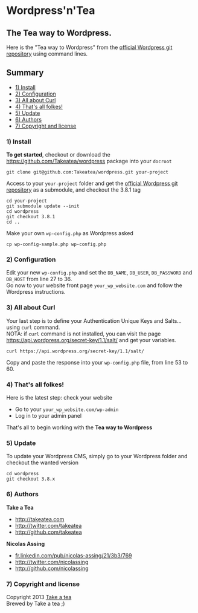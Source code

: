 # Wordpress'n'Tea


## The Tea way to Wordpress.

Here is the "Tea way to Wordpress" from the [official Wordpress git repository](https://github.com/wordpress/wordpress) using command lines.


## Summary

+ [1) Install](#1-install)
+ [2) Configuration](#2-configuration)
+ [3) All about Curl](#3-all-about-curl)
+ [4) That's all folkes!](#4-thats-all-folkes)
+ [5) Update](#5-update)
+ [6) Authors](#6-authors)
+ [7) Copyright and license](#7-copyright-and-license)


### 1) Install

**To get started**, checkout or download the https://github.com/Takeatea/wordpress package into your `docroot`

```Shell
git clone git@github.com:Takeatea/wordpress.git your-project
```

Access to your `your-project` folder and get the [official Wordpress git repository](https://github.com/wordpress/wordpress) as a submodule, and checkout the 3.8.1 tag

```Shell
cd your-project
git submodule update --init
cd wordpress
git checkout 3.8.1
cd ..
```

Make your own `wp-config.php` as Wordpress asked

```Shell
cp wp-config-sample.php wp-config.php
```


### 2) Configuration

Edit your new `wp-config.php` and set the `DB_NAME`, `DB_USER`, `DB_PASSWORD` and `DB_HOST` from line 27 to 36.  
Go now to your website front page `your_wp_website.com` and follow the Wordpress instructions.


### 3) All about Curl

Your last step is to define your Authentication Unique Keys and Salts... using `curl` command.  
NOTA: if `curl` command is not installed, you can visit the page https://api.wordpress.org/secret-key/1.1/salt/ and get your variables.

```Shell
curl https://api.wordpress.org/secret-key/1.1/salt/
```

Copy and paste the response into your `wp-config.php` file, from line 53 to 60.


### 4) That's all folkes!

Here is the latest step: check your website

+ Go to your `your_wp_website.com/wp-admin`
+ Log in to your admin panel

That's all to begin working with the **Tea way to Wordpress**


### 5) Update

To update your Wordpress CMS, simply go to your Wordpress folder and checkout the wanted version

```Shell
cd wordpress
git checkout 3.8.x
```


### 6) Authors

**Take a Tea**

+ http://takeatea.com
+ http://twitter.com/takeatea
+ http://github.com/takeatea

**Nicolas Assing**

+ [fr.linkedin.com/pub/nicolas-assing/21/3b3/769](fr.linkedin.com/pub/nicolas-assing/21/3b3/769)
+ http://twitter.com/nicolassing
+ http://github.com/nicolassing


### 7) Copyright and license

Copyright 2013 [Take a tea](http://takeatea.com "Take a tea")  
Brewed by Take a tea ;)
